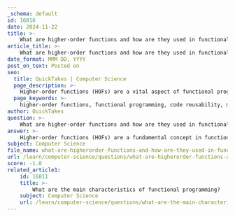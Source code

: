 ```yaml
---
_schema: default
id: 16816
date: 2024-11-22
title: >-
    What are higher-order functions and how are they used in functional programming?
article_title: >-
    What are higher-order functions and how are they used in functional programming?
date_format: MMM DD, YYYY
post_on_text: Posted on
seo:
  title: QuickTakes | Computer Science
  page_description: >-
    Higher-order functions (HOFs) are a vital aspect of functional programming that allow functions to take other functions as arguments or return them as results, enhancing code reusability, readability, and modularity.
  page_keywords: >-
    higher-order functions, functional programming, code reusability, map function, filter function, reduce function, function composition, code modularity, abstraction, programming concepts
author: QuickTakes
question: >-
    What are higher-order functions and how are they used in functional programming?
answer: >-
    Higher-order functions (HOFs) are a fundamental concept in functional programming, characterized by their ability to either take one or more functions as arguments or return a function as their result. This capability allows for greater abstraction and code reuse, making HOFs a powerful tool in programming.\n\n### Definition and Characteristics\nA higher-order function can be defined as follows:\n- **Takes functions as arguments**: This means that you can pass a function to another function, allowing for dynamic behavior based on the function provided.\n- **Returns a function**: A higher-order function can produce a new function as its output, which can then be used elsewhere in the code.\n\n### Examples of Higher-Order Functions\n1. **Map Function**: One of the most common examples of a higher-order function is the `map` function. It takes a function `f` and a collection (like an array) as arguments and returns a new collection with `f` applied to each element. For example, in JavaScript:\n   ```javascript\n   const numbers = [1, 2, 3, 4];\n   const doubled = numbers.map(x => x * 2); // [2, 4, 6, 8]\n   ```\n\n2. **Filter Function**: Similar to `map`, the `filter` function takes a predicate function and a collection, returning a new collection that includes only the elements that satisfy the predicate.\n   ```javascript\n   const evenNumbers = numbers.filter(x => x % 2 === 0); // [2, 4]\n   ```\n\n3. **Reduce Function**: The `reduce` function is another example that takes a reducer function and a collection, returning a single accumulated value.\n   ```javascript\n   const sum = numbers.reduce((acc, curr) => acc + curr, 0); // 10\n   ```\n\n4. **Function Composition**: Higher-order functions can also be used to create new functions by composing existing ones. For instance, you can create a function that applies two functions in sequence:\n   ```javascript\n   const compose = (f, g) => x => f(g(x));\n   const add2 = x => x + 2;\n   const multiply3 = x => x * 3;\n   const addThenMultiply = compose(multiply3, add2);\n   console.log(addThenMultiply(5)); // (5 + 2) * 3 = 21\n   ```\n\n### Benefits of Higher-Order Functions\n- **Code Reusability**: HOFs allow for the creation of generic functions that can operate on different data types or structures, reducing code duplication.\n- **Improved Readability**: By abstracting common patterns into higher-order functions, code can become more declarative and easier to understand.\n- **Enhanced Modularity**: HOFs promote modular design, allowing developers to build complex functionality from simple, reusable components.\n\n### Conclusion\nHigher-order functions are a cornerstone of functional programming, enabling developers to write more expressive, modular, and reusable code. They facilitate a programming style that emphasizes the use of functions as first-class citizens, leading to cleaner and more maintainable codebases.
subject: Computer Science
file_name: what-are-higherorder-functions-and-how-are-they-used-in-functional-programming.md
url: /learn/computer-science/questions/what-are-higherorder-functions-and-how-are-they-used-in-functional-programming
score: -1.0
related_article1:
    id: 16811
    title: >-
        What are the main characteristics of functional programming?
    subject: Computer Science
    url: /learn/computer-science/questions/what-are-the-main-characteristics-of-functional-programming
---
```


&nbsp;